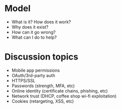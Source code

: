 Model
=====

* What is it? How does it work?
* Why does it exist?
* How can it go wrong?
* What can I do to help?


Discussion topics
======================

* Mobile app permissions
* OAuth/3rd-party auth
* HTTPS/SSL
* Passwords (strength, MFA, etc)
* Online identity (certificate chains, phishing, etc)
* Network trust (DHCP, coffee shop wi-fi exploitation)
* Cookies (retargeting, XSS, etc)

